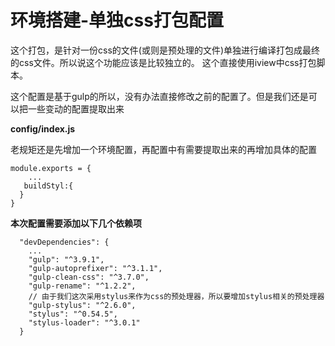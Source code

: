 # 环境搭建-单独css打包配置

这个打包，是针对一份css的文件(或则是预处理的文件)单独进行编译打包成最终的css文件。所以说这个功能应该是比较独立的。 这个直接使用iview中css打包脚本。

这个配置是基于gulp的所以，没有办法直接修改之前的配置了。但是我们还是可以把一些变动的配置提取出来

**config/index.js**

老规矩还是先增加一个环境配置，再配置中有需要提取出来的再增加具体的配置
```jacascript
module.exports = {
    ...
   buildStyl:{
  }
}
```

**本次配置需要添加以下几个依赖项**


```jacascript
  "devDependencies": {
    ...
    "gulp": "^3.9.1",
    "gulp-autoprefixer": "^3.1.1",
    "gulp-clean-css": "^3.7.0",
    "gulp-rename": "^1.2.2",
    // 由于我们这次采用stylus来作为css的预处理器，所以要增加stylus相关的预处理器
    "gulp-stylus": "^2.6.0",
    "stylus": "^0.54.5",
    "stylus-loader": "^3.0.1"
  }
```

